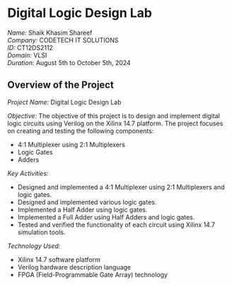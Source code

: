 # Digital Logic Design Lab

*Name:* Shaik Khasim Shareef  
*Company:* CODETECH IT SOLUTIONS  
*ID:* CT12DS2112  
*Domain:* VLSI  
*Duration:* August 5th to October 5th, 2024

## Overview of the Project

*Project Name:* Digital Logic Design Lab

*Objective:* The objective of this project is to design and implement digital logic circuits using Verilog on the Xilinx 14.7 platform. The project focuses on creating and testing the following components:
- 4:1 Multiplexer using 2:1 Multiplexers
- Logic Gates
- Adders

*Key Activities:*
- Designed and implemented a 4:1 Multiplexer using 2:1 Multiplexers and logic gates.
- Designed and implemented various logic gates.
- Implemented a Half Adder using logic gates.
- Implemented a Full Adder using Half Adders and logic gates.
- Tested and verified the functionality of each circuit using Xilinx 14.7 simulation tools.

*Technology Used:*
- Xilinx 14.7 software platform
- Verilog hardware description language
- FPGA (Field-Programmable Gate Array) technology
